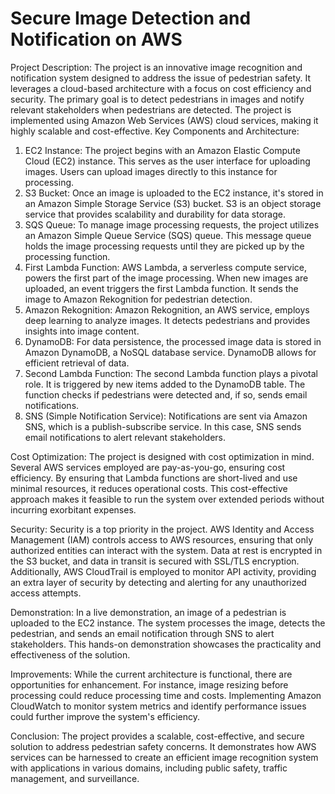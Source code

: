 # Secure Image Detection and Notification on AWS
Project Description:
The project is an innovative image recognition and notification system designed to address the issue of pedestrian safety. It leverages a cloud-based architecture with a focus on cost efficiency and security. The primary goal is to detect pedestrians in images and notify relevant stakeholders when pedestrians are detected. The project is implemented using Amazon Web Services (AWS) cloud services, making it highly scalable and cost-effective.
Key Components and Architecture:

1.	EC2 Instance: The project begins with an Amazon Elastic Compute Cloud (EC2) instance. This serves as the user interface for uploading images. Users can upload images directly to this instance for processing.
2.	S3 Bucket: Once an image is uploaded to the EC2 instance, it's stored in an Amazon Simple Storage Service (S3) bucket. S3 is an object storage service that provides scalability and durability for data storage.
3.	SQS Queue: To manage image processing requests, the project utilizes an Amazon Simple Queue Service (SQS) queue. This message queue holds the image processing requests until they are picked up by the processing function.
4.	First Lambda Function: AWS Lambda, a serverless compute service, powers the first part of the image processing. When new images are uploaded, an event triggers the first Lambda function. It sends the image to Amazon Rekognition for pedestrian detection.
5.	Amazon Rekognition: Amazon Rekognition, an AWS service, employs deep learning to analyze images. It detects pedestrians and provides insights into image content.
6.	DynamoDB: For data persistence, the processed image data is stored in Amazon DynamoDB, a NoSQL database service. DynamoDB allows for efficient retrieval of data.
7.	Second Lambda Function: The second Lambda function plays a pivotal role. It is triggered by new items added to the DynamoDB table. The function checks if pedestrians were detected and, if so, sends email notifications.
8.	SNS (Simple Notification Service): Notifications are sent via Amazon SNS, which is a publish-subscribe service. In this case, SNS sends email notifications to alert relevant stakeholders.

Cost Optimization:
The project is designed with cost optimization in mind. Several AWS services employed are pay-as-you-go, ensuring cost efficiency. By ensuring that Lambda functions are short-lived and use minimal resources, it reduces operational costs. This cost-effective approach makes it feasible to run the system over extended periods without incurring exorbitant expenses.

Security:
Security is a top priority in the project. AWS Identity and Access Management (IAM) controls access to AWS resources, ensuring that only authorized entities can interact with the system. Data at rest is encrypted in the S3 bucket, and data in transit is secured with SSL/TLS encryption. Additionally, AWS CloudTrail is employed to monitor API activity, providing an extra layer of security by detecting and alerting for any unauthorized access attempts.

Demonstration:
In a live demonstration, an image of a pedestrian is uploaded to the EC2 instance. The system processes the image, detects the pedestrian, and sends an email notification through SNS to alert stakeholders. This hands-on demonstration showcases the practicality and effectiveness of the solution.

Improvements:
While the current architecture is functional, there are opportunities for enhancement. For instance, image resizing before processing could reduce processing time and costs. Implementing Amazon CloudWatch to monitor system metrics and identify performance issues could further improve the system's efficiency.

Conclusion:
The project provides a scalable, cost-effective, and secure solution to address pedestrian safety concerns. It demonstrates how AWS services can be harnessed to create an efficient image recognition system with applications in various domains, including public safety, traffic management, and surveillance.

